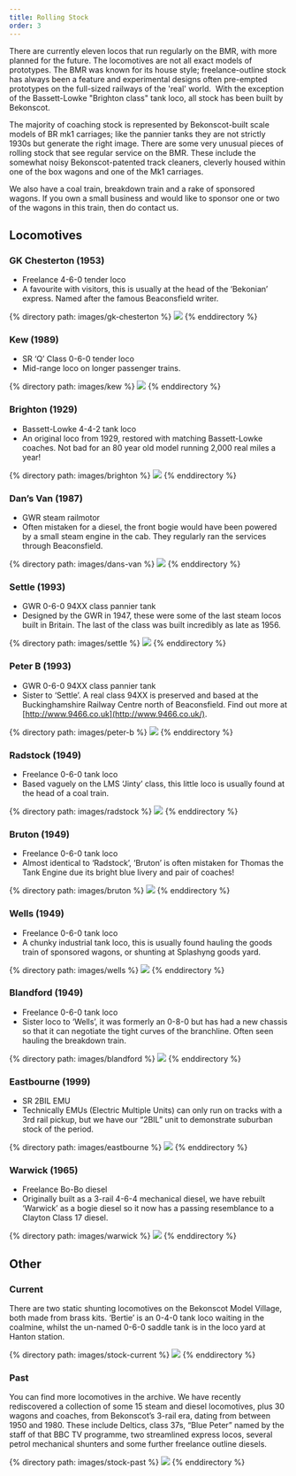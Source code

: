 ```yaml
---
title: Rolling Stock
order: 3
---
```


There are currently eleven locos that run regularly on the BMR, with more planned for the future. The locomotives are not all exact models of prototypes. The BMR was known for its house style; freelance-outline stock has always been a feature and experimental designs often pre-empted prototypes on the full-sized railways of the 'real' world.  With the exception of the Bassett-Lowke "Brighton class" tank loco, all stock has been built by Bekonscot.

The majority of coaching stock is represented by Bekonscot-built scale models of BR mk1 carriages; like the pannier tanks they are not strictly 1930s but generate the right image. There are some very unusual pieces of rolling stock that see regular service on the BMR. These include the somewhat noisy Bekonscot-patented track cleaners, cleverly housed within one of the box wagons and one of the Mk1 carriages.

We also have a coal train, breakdown train and a rake of sponsored wagons. If you own a small business and would like to sponsor one or two of the wagons in this train, then do contact us.

## Locomotives

### GK Chesterton (1953)
* Freelance 4-6-0 tender loco
* A favourite with visitors, this is usually at the head of the ‘Bekonian’ express. Named after the famous Beaconsfield writer.

<div class="gallery">
{% directory path: images/gk-chesterton %}
  <img src="{{ file.url | prepend: site.baseurl }}" />
{% enddirectory %}
</div>

### Kew (1989)
* SR ‘Q’ Class 0-6-0 tender loco
* Mid-range loco on longer passenger trains.

<div class="gallery">
{% directory path: images/kew %}
  <img src="{{ file.url | prepend: site.baseurl }}" />
{% enddirectory %}
</div>

### Brighton (1929)
* Bassett-Lowke 4-4-2 tank loco
* An original loco from 1929, restored with matching Bassett-Lowke coaches. Not bad for an 80 year old model running 2,000 real miles a year!

<div class="gallery">
{% directory path: images/brighton %}
  <img src="{{ file.url | prepend: site.baseurl }}" />
{% enddirectory %}
</div>

### Dan’s Van (1987)
* GWR steam railmotor
* Often mistaken for a diesel, the front bogie would have been powered by a small steam engine in the cab. They regularly ran the services through Beaconsfield.

<div class="gallery">
{% directory path: images/dans-van %}
  <img src="{{ file.url | prepend: site.baseurl }}" />
{% enddirectory %}
</div>

### Settle (1993)
* GWR 0-6-0 94XX class pannier tank
* Designed by the GWR in 1947, these were some of the last steam locos built in Britain. The last of the class was built incredibly as late as 1956.

<div class="gallery">
{% directory path: images/settle %}
  <img src="{{ file.url | prepend: site.baseurl }}" />
{% enddirectory %}
</div>

### Peter B (1993)
* GWR 0-6-0 94XX class pannier tank
* Sister to ‘Settle’. A real class 94XX is preserved and based at the Buckinghamshire Railway Centre north of Beaconsfield. Find out more at [http://www.9466.co.uk](http://www.9466.co.uk/).

<div class="gallery">
{% directory path: images/peter-b %}
  <img src="{{ file.url | prepend: site.baseurl }}" />
{% enddirectory %}
</div>

### Radstock (1949)
* Freelance 0-6-0 tank loco
* Based vaguely on the LMS ‘Jinty’ class, this little loco is usually found at the head of a coal train.

<div class="gallery">
{% directory path: images/radstock %}
  <img src="{{ file.url | prepend: site.baseurl }}" />
{% enddirectory %}
</div>

### Bruton (1949)
* Freelance 0-6-0 tank loco
* Almost identical to ‘Radstock’, ‘Bruton’ is often mistaken for Thomas the Tank Engine due its bright blue livery and pair of coaches!

<div class="gallery">
{% directory path: images/bruton %}
  <img src="{{ file.url | prepend: site.baseurl }}" />
{% enddirectory %}
</div>

### Wells (1949)
* Freelance 0-6-0 tank loco
* A chunky industrial tank loco, this is usually found hauling the goods train of sponsored wagons, or shunting at Splashyng goods yard.

<div class="gallery">
{% directory path: images/wells %}
  <img src="{{ file.url | prepend: site.baseurl }}" />
{% enddirectory %}
</div>

### Blandford (1949)
* Freelance 0-6-0 tank loco
* Sister loco to ‘Wells’, it was formerly an 0-8-0 but has had a new chassis so that it can negotiate the tight curves of the branchline. Often seen hauling the breakdown train.

<div class="gallery">
{% directory path: images/blandford %}
  <img src="{{ file.url | prepend: site.baseurl }}" />
{% enddirectory %}
</div>

### Eastbourne (1999)
* SR 2BIL EMU
* Technically EMUs (Electric Multiple Units) can only run on tracks with a 3rd rail pickup, but we have our “2BIL” unit to demonstrate suburban stock of the period.

<div class="gallery">
{% directory path: images/eastbourne %}
  <img src="{{ file.url | prepend: site.baseurl }}" />
{% enddirectory %}
</div>

### Warwick (1965)
* Freelance Bo-Bo diesel
* Originally built as a 3-rail 4-6-4 mechanical diesel, we have rebuilt ‘Warwick’ as a bogie diesel so it now has a passing resemblance to a Clayton Class 17 diesel.

<div class="gallery">
{% directory path: images/warwick %}
  <img src="{{ file.url | prepend: site.baseurl }}" />
{% enddirectory %}
</div>

## Other

### Current
There are two static shunting locomotives on the Bekonscot Model Village, both made from brass kits. ‘Bertie’ is an 0-4-0 tank loco waiting in the coalmine, whilst the un-named 0-6-0 saddle tank is in the loco yard at Hanton station.

<div class="gallery">
{% directory path: images/stock-current %}
  <img src="{{ file.url | prepend: site.baseurl }}" />
{% enddirectory %}
</div>

### Past
You can find more locomotives in the archive. We have recently rediscovered a collection of some 15 steam and diesel locomotives, plus 30 wagons and coaches, from Bekonscot’s 3-rail era, dating from between 1950 and 1980. These include Deltics, class 37s, “Blue Peter” named by the staff of that BBC TV programme, two streamlined express locos, several petrol mechanical shunters and some further freelance outline diesels.

<div class="gallery">
{% directory path: images/stock-past %}
  <img src="{{ file.url | prepend: site.baseurl }}" />
{% enddirectory %}
</div>
